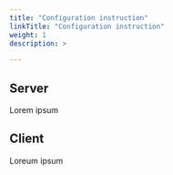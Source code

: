 ```yaml
---
title: "Configuration instruction"
linkTitle: "Configuration instruction"
weight: 1
description: >

---
```


## Server

Lorem ipsum

## Client

Loreum ipsum
